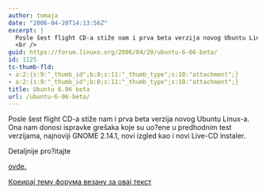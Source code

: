 ```yaml
---
author: tomaja
date: "2006-04-20T14:13:56Z"
excerpt: |
  Posle šest flight CD-a stiže nam i prva beta verzija novog Ubuntu Linux-a. Ona nam donosi ispravke grešaka koje su uo?ene u predhodnim test verzijama, najnoviji GNOME 2.14.1, novi izgled kao i novi Live-CD instaler.<br />
  <br />
guid: https://forum.linuxo.org/2006/04/20/ubuntu-6-06-beta/
id: 1125
tc-thumb-fld:
- a:2:{s:9:"_thumb_id";b:0;s:11:"_thumb_type";s:10:"attachment";}
- a:2:{s:9:"_thumb_id";b:0;s:11:"_thumb_type";s:10:"attachment";}
title: Ubuntu 6.06 beta
url: /ubuntu-6-06-beta/
---
```

Posle šest flight CD-a stiže nam i prva beta verzija novog Ubuntu Linux-a. Ona nam donosi ispravke grešaka koje su uo?ene u predhodnim test verzijama, najnoviji GNOME 2.14.1, novi izgled kao i novi Live-CD instaler.

<!--break-->Detaljnije pro?itajte 

[ovde.](http://www.ubuntu.com/testing/dapperbeta)

[Креирај тему форума везану за овај текст](https://linuxo.org/nova-tema-na-forumu/?se_pid=1125)